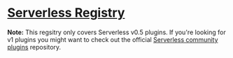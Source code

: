 # [Serverless Registry](https://justserverless.github.io/serverless-registry)

**Note:** This regsitry only covers Serverless v0.5 plugins. If you're looking for v1 plugins you might want to check out the official [Serverless community plugins](https://github.com/serverless/community-plugins) repository.
